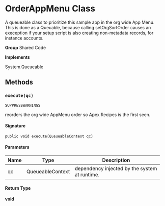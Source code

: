 # OrderAppMenu Class

A queueable class to prioritize this sample app in the org wide 
App Menu. This is done as a Queuable, because calling setOrgSortOrder causes 
an exeception if your setup script is also creating non-metadata records, 
for instance accounts.

**Group** Shared Code

**Implements**

System.Queueable

## Methods
### `execute(qc)`

`SUPPRESSWARNINGS`

reorders the org wide AppMenu order so Apex Recipes is the 
first seen.

#### Signature
```apex
public void execute(QueueableContext qc)
```

#### Parameters
| Name | Type | Description |
|------|------|-------------|
| qc | QueueableContext | dependency injected by the system at runtime. |

#### Return Type
**void**